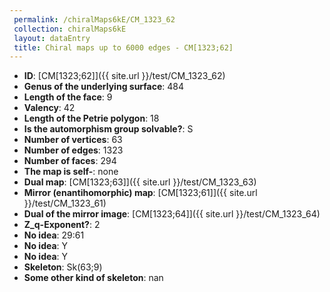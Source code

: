 ```yaml
--- 
 permalink: /chiralMaps6kE/CM_1323_62 
 collection: chiralMaps6kE
 layout: dataEntry
 title: Chiral maps up to 6000 edges - CM[1323;62]
---
```


- **ID**: [CM[1323;62]]({{ site.url }}/test/CM_1323_62)
- **Genus of the underlying surface**: 484
- **Length of the face**: 9
- **Valency**: 42
- **Length of the Petrie polygon**: 18
- **Is the automorphism group solvable?**: S
- **Number of vertices**: 63
- **Number of edges**: 1323
- **Number of faces**: 294
- **The map is self-**: none
- **Dual map**: [CM[1323;63]]({{ site.url }}/test/CM_1323_63)
- **Mirror (enantihomorphic) map**: [CM[1323;61]]({{ site.url }}/test/CM_1323_61)
- **Dual of the mirror image**: [CM[1323;64]]({{ site.url }}/test/CM_1323_64)
- **Z_q-Exponent?**: 2
- **No idea**:  29:61
- **No idea**: Y
- **No idea**: Y
- **Skeleton**: Sk(63;9)
- **Some other kind of skeleton**: nan
